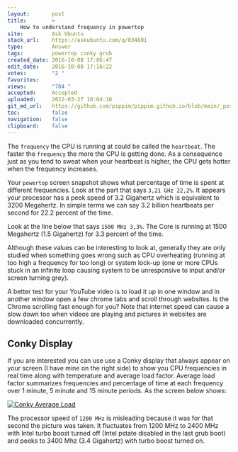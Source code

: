 ```yaml
---
layout:       post
title:        >
    How to understand frequency in powertop
site:         Ask Ubuntu
stack_url:    https://askubuntu.com/q/834601
type:         Answer
tags:         powertop conky grub
created_date: 2016-10-08 17:06:47
edit_date:    2016-10-08 17:16:22
votes:        "2 "
favorites:    
views:        "784 "
accepted:     Accepted
uploaded:     2022-03-27 10:04:10
git_md_url:   https://github.com/pippim/pippim.github.io/blob/main/_posts/2016/2016-10-08-How-to-understand-frequency-in-powertop.md
toc:          false
navigation:   false
clipboard:    false
---
```


The `frequency` the CPU is running at could be called the `heartbeat`. The faster the `frequency` the more the CPU is getting done. As a consequence just as you tend to sweat when your heartbeat is higher, the CPU gets hotter when the frequency increases.

Your `powertop` screen snapshot shows what percentage of time is spent at different frequencies. Look at the part that says `3,21 GHz 22,2%`. It appears your processor has a peek speed of 3.2 Gigahertz which is equivalent to 3200 Megahertz. In simple terms we can say 3.2 billion heartbeats per second for 22.2 percent of the time.

Look at the line below that says `1500 MHz 3,3%`. The Core is running at 1500 Megahertz (1.5 Gigahertz) for 3.3 percent of the time.

Although these values can be interesting to look at, generally they are only studied when something goes wrong such as CPU overheating (running at too high a frequency for too long) or system lock-up (one or more CPUs stuck in an infinite loop causing system to be unresponsive to input and/or screen turning grey).

A better test for your YouTube video is to load it up in one window and in another window open a few chrome tabs and scroll through websites. Is the Chrome scrolling fast enough for you? Note that internet speed can cause a slow down too when videos are playing and pictures in websites are downloaded concurrently.

## Conky Display


If you are interested you can use use a Conky display that always appear on your screen (I have mine on the right side) to show you CPU frequencies in real time along with temperature and average load factor. Average load factor summarizes frequencies and percentage of time at each frequency over 1 minute, 5 minute and 15 minute periods. As the screen below shows:

[![Conky Average Load][1]][1]

The processor speed of `1200 MHz` is misleading because it was for that second the picture was taken. It fluctuates from 1200 MHz to 2400 MHz with Intel turbo boost turned off (Intel pstate disabled in the last grub boot) and peeks to 3400 Mhz (3.4 Gigahertz) with turbo boost turned on.


  [1]: http://i.stack.imgur.com/lzv7x.png
